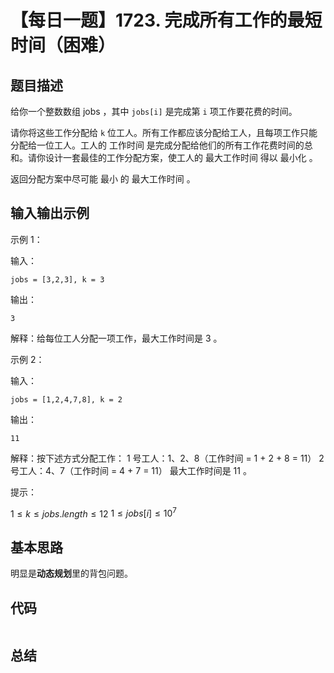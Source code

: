 # 【每日一题】1723. 完成所有工作的最短时间（困难）

## 题目描述

给你一个整数数组 jobs ，其中 ```jobs[i]``` 是完成第 ```i``` 项工作要花费的时间。

请你将这些工作分配给 ```k``` 位工人。所有工作都应该分配给工人，且每项工作只能分配给一位工人。工人的 工作时间 是完成分配给他们的所有工作花费时间的总和。请你设计一套最佳的工作分配方案，使工人的 最大工作时间 得以 最小化 。

返回分配方案中尽可能 最小 的 最大工作时间 。

 ## 输入输出示例

示例 1：

输入：
```
jobs = [3,2,3], k = 3
```

输出：
```
3
```

解释：给每位工人分配一项工作，最大工作时间是 3 。

示例 2：

输入：
```
jobs = [1,2,4,7,8], k = 2
```
输出：
```
11
```

解释：按下述方式分配工作：
1 号工人：1、2、8（工作时间 = 1 + 2 + 8 = 11）
2 号工人：4、7（工作时间 = 4 + 7 = 11）
最大工作时间是 11 。
 

提示：

$1 \leqslant k \leqslant jobs.length \leqslant 12$
$1 \leqslant jobs[i] \leqslant 10^7$

## 基本思路

明显是**动态规划**里的背包问题。

## 代码

```cpp

```

## 总结
